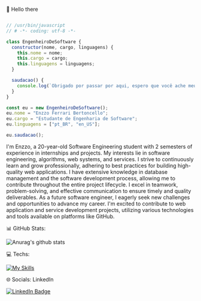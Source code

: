 👋 Hello there

```javascript

// /usr/bin/javascript
// # -*- coding: utf-8 -*-

class EngenheiroDeSoftware {
  constructor(nome, cargo, linguagens) {
    this.nome = nome;
    this.cargo = cargo;
    this.linguagens = linguagens;
  }

  saudacao() {
    console.log(`Obrigado por passar por aqui, espero que você ache meu trabalho e projetos interessante.`);
  }
}

const eu = new EngenheiroDeSoftware();
eu.nome = "Enzzo Ferrari Bertoncello";
eu.cargo = "Estudante de Engenharia de Software";
eu.linguagens = ["pt_BR", "en_US"];

eu.saudacao();

```

I'm Enzzo, a 20-year-old Software Engineering student with 2 semesters of experience in internships and projects. My interests lie in software engineering, algorithms, web systems, and services. I strive to continuously learn and grow professionally, adhering to best practices for building high-quality web applications. I have extensive knowledge in database management and the software development process, allowing me to contribute throughout the entire project lifecycle. I excel in teamwork, problem-solving, and effective communication to ensure timely and quality deliverables. As a future software engineer, I eagerly seek new challenges and opportunities to advance my career. I'm excited to contribute to web application and service development projects, utilizing various technologies and tools available on platforms like GitHub.

📊 GitHub Stats:


![Anurag's github stats](https://github-readme-stats.vercel.app/api?username=ebertoncello12)



💻 Techs: 

 [![My Skills](https://skillicons.dev/icons?i=js,java,nodejs,bootstrap,jquery,mysql)](https://skillicons.dev)


 🌐 Socials:
 LinkedIn


 <a href="https://www.linkedin.com/in/enzzo-ferrari-099138238/">
    <img src="https://img.shields.io/badge/LinkedIn-blue?style=for-the-badge&logo=linkedin&logoColor=white" alt="LinkedIn Badge"/>
  </a>






